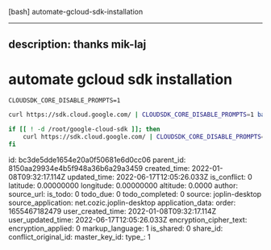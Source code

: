 [bash] automate-gcloud-sdk-installation

---
description: thanks mik-laj
---

# automate gcloud sdk installation

```
CLOUDSDK_CORE_DISABLE_PROMPTS=1
```

```bash
curl https://sdk.cloud.google.com/ | CLOUDSDK_CORE_DISABLE_PROMPTS=1 bash -
```

```bash
if [[ ! -d /root/google-cloud-sdk ]]; then
    curl https://sdk.cloud.google.com/ | CLOUDSDK_CORE_DISABLE_PROMPTS=1 bash -
fi
```



id: bc3de5dde1654e20a0f50681e6d0cc06
parent_id: 8150aa29934e4b5f948a36b6a29a3459
created_time: 2022-01-08T09:32:17.114Z
updated_time: 2022-06-17T12:05:26.033Z
is_conflict: 0
latitude: 0.00000000
longitude: 0.00000000
altitude: 0.0000
author: 
source_url: 
is_todo: 0
todo_due: 0
todo_completed: 0
source: joplin-desktop
source_application: net.cozic.joplin-desktop
application_data: 
order: 1655467182479
user_created_time: 2022-01-08T09:32:17.114Z
user_updated_time: 2022-06-17T12:05:26.033Z
encryption_cipher_text: 
encryption_applied: 0
markup_language: 1
is_shared: 0
share_id: 
conflict_original_id: 
master_key_id: 
type_: 1
